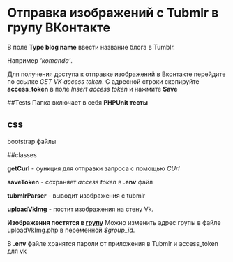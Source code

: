 # Отправка изображений с Tubmlr в групу ВКонтакте


В поле **Type blog name** ввести название блога в Tumblr. 

Например *'komanda'*.

Для получения доступа к отправке изображений в Вконтакте перейдите по ссылке *GET VK access token*. С адресной строки скопируйте **access_token** в поле *Insert access token*
и нажмите **Save**

##Tests
Папка включает в себя **PHPUnit тесты**

## css
bootstrap файлы

##classes

**getCurl** - функция для отправки запроса с помощью *CUrl*

**saveToken** - сохраняет *access token* в **.env** файл

**tubmlrParser** - выводит изображения с tubmlr

**uploadVkImg** - постит изображения на стену Vk.

**Изображения постятся в [групу](https://vk.com/club101646894)**
Можно изменить адрес групы в файле uploadVkImg.php в переменной *$group_id*.

В **.env** файле хранятся пароли от приложения в Tubmlr и access_token для vk

